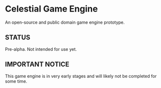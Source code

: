 # Celestial Game Engine
An open-source and public domain game engine prototype.

STATUS
------

Pre-alpha.
Not intended for use yet.

IMPORTANT NOTICE
----------------

This game engine is in very early stages and will likely not be completed for some time.